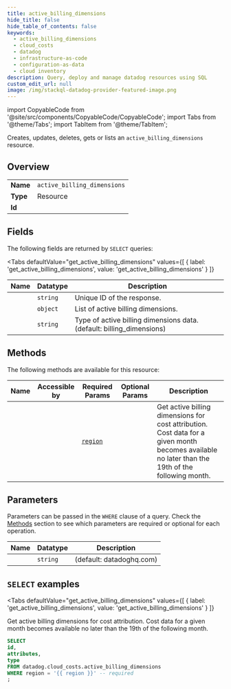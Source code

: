 ```yaml
--- 
title: active_billing_dimensions
hide_title: false
hide_table_of_contents: false
keywords:
  - active_billing_dimensions
  - cloud_costs
  - datadog
  - infrastructure-as-code
  - configuration-as-data
  - cloud inventory
description: Query, deploy and manage datadog resources using SQL
custom_edit_url: null
image: /img/stackql-datadog-provider-featured-image.png
---
```


import CopyableCode from '@site/src/components/CopyableCode/CopyableCode';
import Tabs from '@theme/Tabs';
import TabItem from '@theme/TabItem';

Creates, updates, deletes, gets or lists an <code>active_billing_dimensions</code> resource.

## Overview
<table><tbody>
<tr><td><b>Name</b></td><td><code>active_billing_dimensions</code></td></tr>
<tr><td><b>Type</b></td><td>Resource</td></tr>
<tr><td><b>Id</b></td><td><CopyableCode code="datadog.cloud_costs.active_billing_dimensions" /></td></tr>
</tbody></table>

## Fields

The following fields are returned by `SELECT` queries:

<Tabs
    defaultValue="get_active_billing_dimensions"
    values={[
        { label: 'get_active_billing_dimensions', value: 'get_active_billing_dimensions' }
    ]}
>
<TabItem value="get_active_billing_dimensions">

<table>
<thead>
    <tr>
    <th>Name</th>
    <th>Datatype</th>
    <th>Description</th>
    </tr>
</thead>
<tbody>
<tr>
    <td><CopyableCode code="id" /></td>
    <td><code>string</code></td>
    <td>Unique ID of the response.</td>
</tr>
<tr>
    <td><CopyableCode code="attributes" /></td>
    <td><code>object</code></td>
    <td>List of active billing dimensions.</td>
</tr>
<tr>
    <td><CopyableCode code="type" /></td>
    <td><code>string</code></td>
    <td>Type of active billing dimensions data. (default: billing_dimensions)</td>
</tr>
</tbody>
</table>
</TabItem>
</Tabs>

## Methods

The following methods are available for this resource:

<table>
<thead>
    <tr>
    <th>Name</th>
    <th>Accessible by</th>
    <th>Required Params</th>
    <th>Optional Params</th>
    <th>Description</th>
    </tr>
</thead>
<tbody>
<tr>
    <td><a href="#get_active_billing_dimensions"><CopyableCode code="get_active_billing_dimensions" /></a></td>
    <td><CopyableCode code="select" /></td>
    <td><a href="#parameter-region"><code>region</code></a></td>
    <td></td>
    <td>Get active billing dimensions for cost attribution. Cost data for a given month becomes available no later than the 19th of the following month.</td>
</tr>
</tbody>
</table>

## Parameters

Parameters can be passed in the `WHERE` clause of a query. Check the [Methods](#methods) section to see which parameters are required or optional for each operation.

<table>
<thead>
    <tr>
    <th>Name</th>
    <th>Datatype</th>
    <th>Description</th>
    </tr>
</thead>
<tbody>
<tr id="parameter-region">
    <td><CopyableCode code="region" /></td>
    <td><code>string</code></td>
    <td>(default: datadoghq.com)</td>
</tr>
</tbody>
</table>

## `SELECT` examples

<Tabs
    defaultValue="get_active_billing_dimensions"
    values={[
        { label: 'get_active_billing_dimensions', value: 'get_active_billing_dimensions' }
    ]}
>
<TabItem value="get_active_billing_dimensions">

Get active billing dimensions for cost attribution. Cost data for a given month becomes available no later than the 19th of the following month.

```sql
SELECT
id,
attributes,
type
FROM datadog.cloud_costs.active_billing_dimensions
WHERE region = '{{ region }}' -- required
;
```
</TabItem>
</Tabs>
